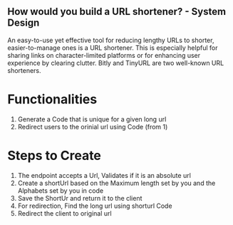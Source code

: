 ## How would you build a URL shortener?  - System Design

An easy-to-use yet effective tool for reducing lengthy URLs to shorter, easier-to-manage ones is a URL shortener. This is especially helpful for sharing links on character-limited platforms or for enhancing user experience by clearing clutter. Bitly and TinyURL are two well-known URL shorteners.

# Functionalities
1.	Generate a Code that is unique for a given long url
2.	Redirect users to the orinial url using Code (from 1)


# Steps to Create

1.	The endpoint accepts a Url, Validates if it is an absolute url
2.	Create a shortUrl based on the Maximum length set by you and the Alphabets set by you in code
3.	Save the ShortUr and return it to the client
4.	For redirection, Find the long url using shorturl Code 
5.	Redirect the client to original url

